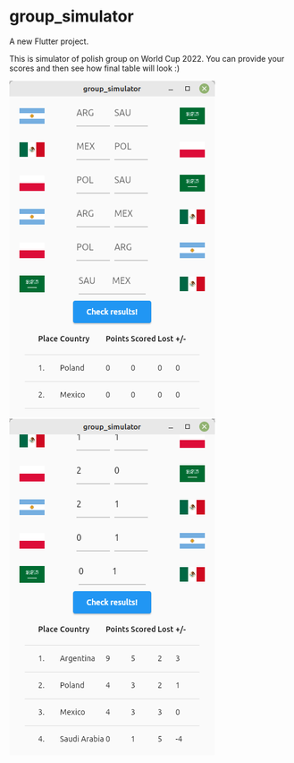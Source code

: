 # group_simulator

A new Flutter project.

This is simulator of polish group on World Cup 2022. You can provide your scores and then see how final table will look :)


<img src="/group_simulator_002.png" alt="Before" title="Before completing">

<img src="/group_simulator_001.png" alt="After" title="After completing">